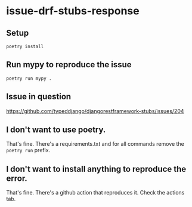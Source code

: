 # issue-drf-stubs-response

## Setup 

`poetry install`

## Run mypy to reproduce the issue

`poetry run mypy .`

## Issue in question

https://github.com/typeddjango/djangorestframework-stubs/issues/204

## I don't want to use poetry.

That's fine.
There's a requirements.txt and for all commands remove the `poetry run` prefix.


## I don't want to install anything to reproduce the error.

That's fine.
There's a github action that reproduces it. Check the actions tab.
